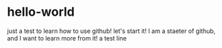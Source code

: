 # hello-world
just a test to learn how to use github! let's start it!
I am a staeter of github, and I want to learn more from it!
a test line
